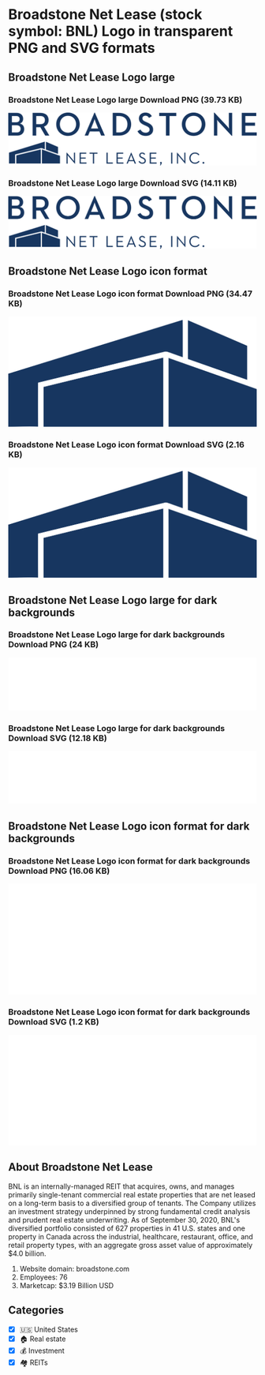 # Broadstone Net Lease (stock symbol: BNL) Logo in transparent PNG and SVG formats

## Broadstone Net Lease Logo large

### Broadstone Net Lease Logo large Download PNG (39.73 KB)

![Broadstone Net Lease Logo large Download PNG (39.73 KB)](/img/orig/BNL_BIG-beaaf5da.png)

### Broadstone Net Lease Logo large Download SVG (14.11 KB)

![Broadstone Net Lease Logo large Download SVG (14.11 KB)](/img/orig/BNL_BIG-4c90edb6.svg)

## Broadstone Net Lease Logo icon format

### Broadstone Net Lease Logo icon format Download PNG (34.47 KB)

![Broadstone Net Lease Logo icon format Download PNG (34.47 KB)](/img/orig/BNL-68bb78b1.png)

### Broadstone Net Lease Logo icon format Download SVG (2.16 KB)

![Broadstone Net Lease Logo icon format Download SVG (2.16 KB)](/img/orig/BNL-5fbb43dd.svg)

## Broadstone Net Lease Logo large for dark backgrounds

### Broadstone Net Lease Logo large for dark backgrounds Download PNG (24 KB)

![Broadstone Net Lease Logo large for dark backgrounds Download PNG (24 KB)](/img/orig/BNL_BIG.D-89c3bbb5.png)

### Broadstone Net Lease Logo large for dark backgrounds Download SVG (12.18 KB)

![Broadstone Net Lease Logo large for dark backgrounds Download SVG (12.18 KB)](/img/orig/BNL_BIG.D-b9f492a0.svg)

## Broadstone Net Lease Logo icon format for dark backgrounds

### Broadstone Net Lease Logo icon format for dark backgrounds Download PNG (16.06 KB)

![Broadstone Net Lease Logo icon format for dark backgrounds Download PNG (16.06 KB)](/img/orig/BNL.D-248ea917.png)

### Broadstone Net Lease Logo icon format for dark backgrounds Download SVG (1.2 KB)

![Broadstone Net Lease Logo icon format for dark backgrounds Download SVG (1.2 KB)](/img/orig/BNL.D-a998b36a.svg)

## About Broadstone Net Lease

BNL is an internally-managed REIT that acquires, owns, and manages primarily single-tenant commercial real estate properties that are net leased on a long-term basis to a diversified group of tenants. The Company utilizes an investment strategy underpinned by strong fundamental credit analysis and prudent real estate underwriting. As of September 30, 2020, BNL's diversified portfolio consisted of 627 properties in 41 U.S. states and one property in Canada across the industrial, healthcare, restaurant, office, and retail property types, with an aggregate gross asset value of approximately $4.0 billion.

1. Website domain: broadstone.com
2. Employees: 76
3. Marketcap: $3.19 Billion USD


## Categories
- [x] 🇺🇸 United States
- [x] 🏠 Real estate
- [x] 💰 Investment
- [x] 🏘️ REITs
